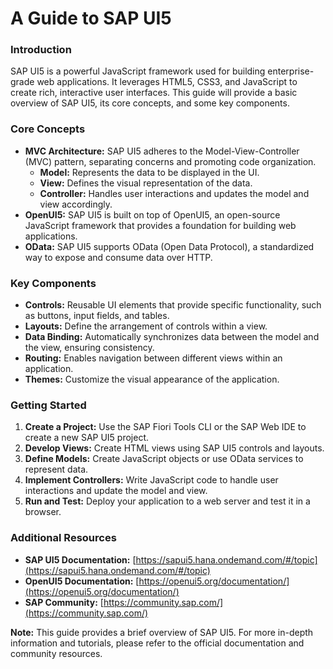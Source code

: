 # **A Guide to SAP UI5**

### **Introduction**

SAP UI5 is a powerful JavaScript framework used for building enterprise-grade web applications. It leverages HTML5, CSS3, and JavaScript to create rich, interactive user interfaces. This guide will provide a basic overview of SAP UI5, its core concepts, and some key components.

### **Core Concepts**

* **MVC Architecture:** SAP UI5 adheres to the Model-View-Controller (MVC) pattern, separating concerns and promoting code organization.
    * **Model:** Represents the data to be displayed in the UI.
    * **View:** Defines the visual representation of the data.
    * **Controller:** Handles user interactions and updates the model and view accordingly.
* **OpenUI5:** SAP UI5 is built on top of OpenUI5, an open-source JavaScript framework that provides a foundation for building web applications.
* **OData:** SAP UI5 supports OData (Open Data Protocol), a standardized way to expose and consume data over HTTP.

### **Key Components**

* **Controls:** Reusable UI elements that provide specific functionality, such as buttons, input fields, and tables.
* **Layouts:** Define the arrangement of controls within a view.
* **Data Binding:** Automatically synchronizes data between the model and the view, ensuring consistency.
* **Routing:** Enables navigation between different views within an application.
* **Themes:** Customize the visual appearance of the application.

### **Getting Started**

1. **Create a Project:** Use the SAP Fiori Tools CLI or the SAP Web IDE to create a new SAP UI5 project.
2. **Develop Views:** Create HTML views using SAP UI5 controls and layouts.
3. **Define Models:** Create JavaScript objects or use OData services to represent data.
4. **Implement Controllers:** Write JavaScript code to handle user interactions and update the model and view.
5. **Run and Test:** Deploy your application to a web server and test it in a browser.

### **Additional Resources**

* **SAP UI5 Documentation:** [https://sapui5.hana.ondemand.com/#/topic](https://sapui5.hana.ondemand.com/#/topic)
* **OpenUI5 Documentation:** [https://openui5.org/documentation/](https://openui5.org/documentation/)
* **SAP Community:** [https://community.sap.com/](https://community.sap.com/)

**Note:** This guide provides a brief overview of SAP UI5. For more in-depth information and tutorials, please refer to the official documentation and community resources.